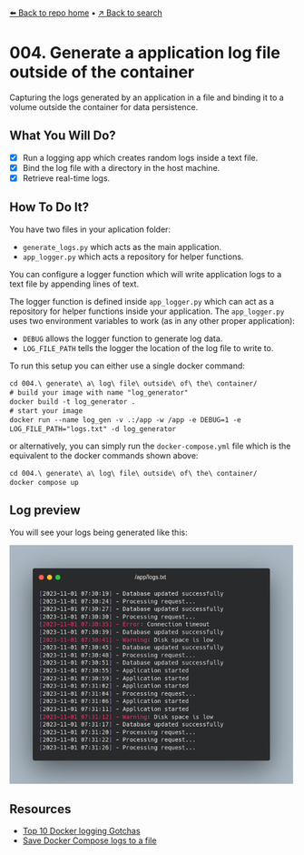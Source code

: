 [⬅️ Back to repo home](https://github.com/Blankscreen-exe/docker-practice) ▪️ [↗️ Back to search](https://blankscreen-exe.github.io/docker-practice/)

# 004. Generate a application log file outside of the container

Capturing the logs generated by an application in a file and binding it to a volume outside the container for data persistence.

## What You Will Do?

- [x] Run a logging app which creates random logs inside a text file.
- [x] Bind the log file with a directory in the host machine.
- [x] Retrieve real-time logs.

## How To Do It?

You have two files in your aplication folder:

- `generate_logs.py` which acts as the main application.
- `app_logger.py` which acts a repository for helper functions.

You can configure a logger function which will write application logs to a text file by appending lines of text.

The logger function is defined inside `app_logger.py` which can act as a repository for helper functions inside your application.
The `app_logger.py` uses two environment variables to work (as in any other proper application):

- `DEBUG` allows the logger function to generate log data.
- `LOG_FILE_PATH` tells the logger the location of the log file to write to.

To run this setup you can either use a single docker command:

```shell
cd 004.\ generate\ a\ log\ file\ outside\ of\ the\ container/
# build your image with name "log_generator"
docker build -t log_generator .
# start your image
docker run --name log_gen -v .:/app -w /app -e DEBUG=1 -e LOG_FILE_PATH="logs.txt" -d log_generator 
```
or alternatively, you can simply run the `docker-compose.yml` file which is the equivalent to the docker commands shown above:

```shell
cd 004.\ generate\ a\ log\ file\ outside\ of\ the\ container/
docker compose up
```

## Log preview

You will see your logs being generated like this:

<img src="./doc/img/logs.png" width=500px />

## Resources

- [Top 10 Docker logging Gotchas](https://sematext.com/blog/top-10-docker-logging-gotchas/)
- [Save Docker Compose logs to a file](https://stackoverflow.com/questions/35414495/save-docker-compose-logs-to-a-file)
